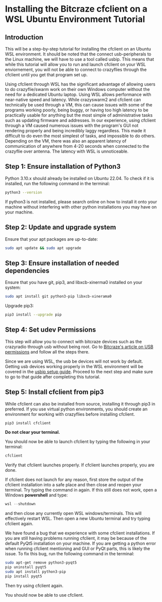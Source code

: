 # Installing the Bitcraze cfclient on a WSL Ubuntu Environment Tutorial

## Introduction

This will be a step-by-step tutorial for installing the cfclient on an Ubuntu WSL environment. It should be noted that the connect usb-peripherals to the Linux machine, we will have to use a tool called usbip. This means that while this tutorial will allow you to run and launch cfclient on your WSL enviornement, you will not be able to connect to crazyflies through the cfclient until you get that program set up. 

Using cfclient through WSL has the significant advantage of allowing users to do crazyflie/swarm work on their own Windows computer without the need for a dedicated Ubuntu laptop. Using WSL allows performance with near-native speed and latency. While crazyswarm2 and cfclient can technically be used through a VM, this can cause issues with some of the programs working poorly, being buggy, or having too high latency to be practically usable for anything but the most simple of administrative tasks such as updating firmware and addresses. In our experience, using cfclient through a VM caused numerous issues with the program's GUI not rendering properly and being incredibly laggy regardless. This made it difficult to do even the most simplest of tasks, and impossible to do others. Depending on the VM, there was also an apparent latency of communication of anywhere from 4-20 seconds when connected to the crazyflie over antenna. The latency with WSL is unnoticeable. 

## Step 1: Ensure installation of Python3 
Python 3.10.x should already be installed on Ubuntu 22.04. To check if it is installed, run the following command in the terminal:
``` bash
python3 --version
```
If python3 is not installed, please search online on how to install it onto your machine without interfering with other python installations you may have on your machine. 


## Step 2: Update and upgrade system

Ensure that your apt packages are up-to-date:
``` bash
sudo apt update && sudo apt upgrade
```

## Step 3: Ensure installation of needed dependencies

Ensure that you have git, pip3, and libxcb-xinerma0 installed on your system: 
``` bash
sudo apt install git python3-pip libxcb-xinerama0
```

Upgrade pip3:
``` bash
pip3 install --upgrade pip
```

## Step 4: Set udev Permissions

This step will allow you to connect with bitcraze devices such as the crazyradio through usb without being root. Go to [Bitcraze's article on USB permissions](https://www.bitcraze.io/documentation/repository/crazyflie-lib-python/master/installation/usb_permissions/) and follow all the steps there. 

Since we are using WSL, the usb be devices will not work by default. Getting usb devices working properly in the WSL environment will be covered in the [usbip setup guide](). Proceed to the next step and make sure to go to that guide after completing this tutorial. 


## Step 5: Install cfclient from pip3

While cfclient can also be installed from source, installing it through pip3 in preferred. If you use virtual python environments, you should create an environment for working with crazyflies before installing cfclient. 
``` bash
pip3 install cfclient
```
**Do not clear your terminal.**

You should now be able to launch cfclient by typing the following in your terminal: 
``` bash
cfclient
```
Verify that cfclient launches properly. If cfclient launches properly, you are done. 

If cfclient does not launch for any reason, first store the output of the cfclient installation into a safe place and then close and reopen your terminal. Try typing the command in again. If this still does not work, open a Windows **powershell** and type:

``` powershell
wsl --shutdown
```
and then close any currently open WSL windows/terminals. This will effectively restart WSL. Then open a new Ubuntu terminal and try typing cfclient again. 


We have found a bug that we experience with some cfclient installations. If you are still having problems running cfclient, it may be because of the default PyQt5 installation on your machine. If you are getting a python error when running cfclient mentioning and GUI or PyQt parts, this is likely the issue. To fix this bug, run the following command in the terminal:

``` bash
sudo apt-get remove python3-pyqt5
pip uninstall pyqt5
sudo apt install python3-pip
pip install pyqt5 
```

Then try using cfclient again. 

You should now be able to use cfclient. 